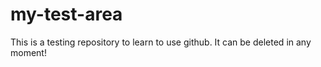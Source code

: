 my-test-area
============

This is a testing repository to learn to use github.
It can be deleted in any moment!
